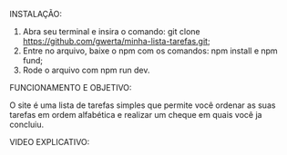 INSTALAÇÃO:
1. Abra seu terminal e insira o comando: git clone https://github.com/gwerta/minha-lista-tarefas.git;
2. Entre no arquivo, baixe o npm com os comandos: npm install e npm fund;
3. Rode o arquivo com npm run dev.

FUNCIONAMENTO E OBJETIVO:

O site é uma lista de tarefas simples que permite você ordenar as suas tarefas em ordem alfabética e realizar um cheque em quais você ja concluiu.

VIDEO EXPLICATIVO:
